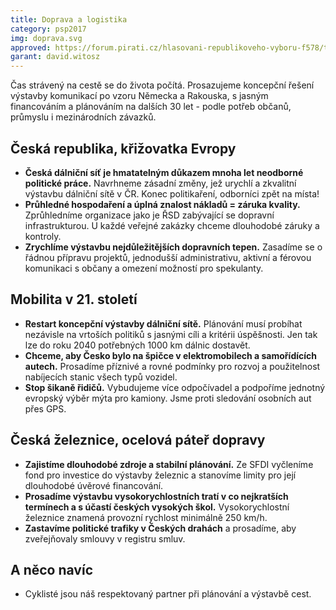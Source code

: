 ```yaml
---
title: Doprava a logistika
category: psp2017
img: doprava.svg
approved: https://forum.pirati.cz/hlasovani-republikoveho-vyboru-f578/topic37507.html
garant: david.witosz
---
```


Čas strávený na cestě se do života počítá. Prosazujeme koncepční řešení výstavby komunikací po vzoru Německa a Rakouska, s jasným financováním a plánováním na dalších 30 let - podle potřeb občanů, průmyslu i mezinárodních závazků.

## Česká republika, křižovatka Evropy

- **Česká dálniční síť je hmatatelným důkazem mnoha let neodborné politické práce.** Navrhneme zásadní změny, jež urychlí a zkvalitní výstavbu dálniční sítě v ČR. Konec politikaření, odborníci zpět na místa!
- **Průhledné hospodaření a úplná znalost nákladů = záruka kvality.** Zprůhledníme organizace jako je ŘSD zabývající se dopravní infrastrukturou. U každé veřejné zakázky chceme dlouhodobé záruky a kontroly.
- **Zrychlíme výstavbu nejdůležitějších dopravních tepen.** Zasadíme se o řádnou přípravu projektů, jednodušší administrativu, aktivní a férovou komunikaci s občany a omezení možností pro spekulanty.

## Mobilita v 21. století

- **Restart koncepční výstavby dálniční sítě.** Plánování musí probíhat nezávisle na vrtoších politiků s jasnými cíli a kritérii úspěšnosti. Jen tak lze do roku 2040 potřebných 1000 km dálnic dostavět.
- **Chceme, aby Česko bylo na špičce v elektromobilech a samořídících autech.** Prosadíme příznivé a rovné podmínky pro rozvoj a použitelnost nabíjecích stanic všech typů vozidel.
- **Stop šikaně řidičů.** Vybudujeme více odpočívadel a podpoříme jednotný evropský výběr mýta pro kamiony. Jsme proti sledování osobních aut přes GPS.

## Česká železnice, ocelová páteř dopravy

- **Zajistíme dlouhodobé zdroje a stabilní plánování.** Ze SFDI vyčleníme fond pro investice do výstavby železnic a stanovíme limity pro její dlouhodobé úvěrové financování.
- **Prosadíme výstavbu vysokorychlostních tratí v co nejkratších termínech a s účastí českých vysokých škol.** Vysokorychlostní železnice znamená provozní rychlost minimálně 250 km/h.
- **Zastavíme politické trafiky v Českých drahách** a prosadíme, aby zveřejňovaly smlouvy v registru smluv.

## A něco navíc

- Cyklisté jsou náš respektovaný partner při plánování a výstavbě cest.
